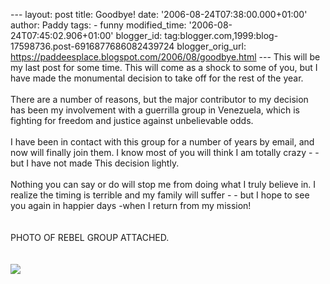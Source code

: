 \-\-- layout: post title: Goodbye! date:
\'2006-08-24T07:38:00.000+01:00\' author: Paddy tags: - funny
modified\_time: \'2006-08-24T07:45:02.906+01:00\' blogger\_id:
tag:blogger.com,1999:blog-17598736.post-6916877686082439724
blogger\_orig\_url:
https://paddeesplace.blogspot.com/2006/08/goodbye.html \-\-- This will
be my last post for some time. This will come as a shock to some of you,
but I have made the monumental decision to take off for the rest of the
year.\
\
There are a number of reasons, but the major contributor to my decision
has been my involvement with a guerrilla group in Venezuela, which is
fighting for freedom and justice against unbelievable odds.\
\
I have been in contact with this group for a number of years by email,
and now will finally join them. I know most of you will think I am
totally crazy - - but I have not made This decision lightly.\
\
Nothing you can say or do will stop me from doing what I truly believe
in. I realize the timing is terrible and my family will suffer - - but I
hope to see you again in happier days -when I return from my mission!\
\
\
PHOTO OF REBEL GROUP ATTACHED.\
\
\
[![](https://photos1.blogger.com/blogger2/2320/2148/320/group.jpg)](https://photos1.blogger.com/blogger2/2320/2148/1600/group.jpg)
